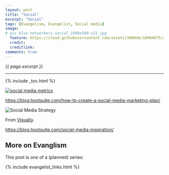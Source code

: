 ```yaml
---
layout: post
title: "Social"
excerpt: "Social"
tags: [Evangelism, Evangelist, Social media]
image:
# pic blue networkers social 1900x500-c21.jpg
  feature: https://cloud.githubusercontent.com/assets/300046/16904875/a679a6aa-4c5a-11e6-95db-20b5acb51b38.jpg
  credit: 
  creditlink: 
comments: true
---
```

<i>{{ page.excerpt }}</i>
<hr />

{% include _toc.html %}

<a target="_blank" href="http://simplymeasured.com/blog/how-to-set-social-media-goals-and-define-success/">
<img alt="social media metrics" src="https://cloud.githubusercontent.com/assets/300046/23730524/d1e57d12-0435-11e7-9599-aecc122cd66d.png"></a>

https://blog.hootsuite.com/how-to-create-a-social-media-marketing-plan/

<div class='visually_embed'><img class='visually_embed_infographic' src='http://visual.ly/node/image/98897?_w=540' alt='Social Media Strategy' /><div class='visually_embed_cycle'></div><script type='text/javascript' src='http://a.visual.ly/api/embed/98897?width=650' class='visually_embed_script' id='visually_embed_script_98897'></script><p> From <a href='http://visual.ly?utm_source=content-embed&utm_medium=embed'>Visually</a>.</p></div>

https://blog.hootsuite.com/social-media-inspiration/


## More on Evanglism #

This post is one of a (planned) series:

{% include evangelist_links.html %}


